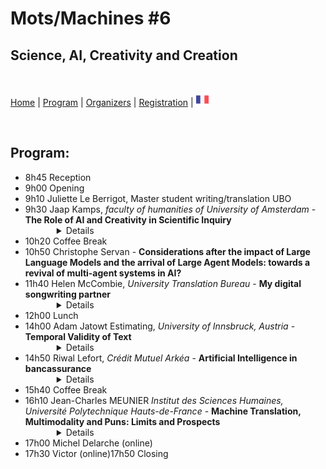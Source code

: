 # Mots/Machines #6
## Science, AI, Creativity and Creation

<br>


[Home](index) | [Program](program) | [Organizers](orga) | [Registration](registration) | [<img src="FR.png" width="20">](../fr/orga)

<br>

## Program:

<ul>
<li>8h45 Reception</li>
<li>9h00 Opening</li>
<li>9h10 Juliette Le Berrigot, Master student writing/translation UBO</li>
<li>9h30 Jaap Kamps, <i>faculty of humanities of University of Amsterdam</i> - <b>The Role of AI and Creativity in Scientific Inquiry</b>   
        <Details style="margin-left:50px"><summary> Details </summary>
                <b>Résumé:</b> <br> Creativity and creation are mostly viewed as the opposite of scientific rigor in science.   The context of scientific justification is characterized by very strict rules, guided by formal logic and rigorous methodology.  The context of discovery, however, has far more freedom: it is even best left to psychology according to eminent philosopher Karl Popper.  Whereas logic dominated classical Artificial Intelligence (AI), recent revolutionary progress is with AI models that excel at generation, creation, and creativity.   What is the roles of these AI models in scientific inquiry?   What strength and what issues do these models have in this context, as they are known to “hallucinate” and exhibit confirmation bias?   Whereas earlier models focused on the context of scientific justification, can these models play a role in the context of scientific discovery?   And how does this change the role and task division between the human researcher and the AI models assistant?
                <br><br><b>Biographie :</b><br>
Jaap Kamps obtained a PhD in “logical” artificial intelligence at the University of Amsterdam.  He is co-founder of the University of Amsterdam’s Information Retrieval (IR) group, and its Natural Language Processing (NLP) group.  He has worked on a broad range of topics covering user-centered to system-centered IR, including pioneering work on structured document retrieval, and on neural ranking.  He is has work on many areas of NLP, including pioneering work on sentiment analysis, and on language modeling and text generation.  Current interests are in “AI for social good” by working on novel access tools for cultural heritage and political data, and by developing explainable and interpretable neural models for search and recommendation, and ways to open up scientific articles and government information to laypersons, citizens, and journalists.

He has published over 450 papers in all major conferences and journals, which can be found at http://e.humanities.uva.nl/ ; https://scholar.google.com/citations?user=bWlQ2uEAAAAJ; http://dl.acm.org/author_page.cfm?id=81100034443 ; or other repositories.
</Details> </li>
<li>10h20 Coffee Break</li>
<li>10h50 Christophe Servan - <b>Considerations after the impact of Large Language Models and the arrival of Large Agent Models: towards a revival of multi-agent systems in AI?</b></li>
<li>11h40 Helen McCombie, <i>University Translation Bureau</i> - <b>My digital songwriting partner </b>     
        <Details style="margin-left:50px"><summary> Details </summary>
                <b>Abstract:</b> <br> I explore some ways digital tools can create, assist and inspire song lyric writing by presenting some examples of language treatment tools specific to this activity and some experiments using generically-trained LLMs.

Many song styles pose constraints on the lyric text needed,  particularly in terms of word choice, including the selection of rhymes suitable for the subject context, and the adherence to stress patterns dictated by the music or existing lines of text. 
While digital tools can assist with these aspects, wholesale writing of complete sets of lyrics by LLM-based tools creates a paradox. The generic nature of responses tends to produce lyrics lacking in specifics that would otherwise add relatability, plausibility and memorability. Using Chat GPT I tested queries that could channel LLM output into something less generic.

Songwriters welcome AI tools with varying enthusiasm. I make a round-up of some impressions gathered among an online songwriting community. 

Finally, I take look at a few examples of interactive and commercial applications.
                <br><br><b>Bio :</b><br> Helen McCombie works at the university translation bureau where she specialises in scientific text revision.  She is also an amateur musician.
</Details> </li>

<li>12h00 Lunch</li>
<li>14h00 Adam Jatowt Estimating, <i>University of Innsbruck, Austria</i> - <b>Temporal Validity of Text</b>
        <Details style="margin-left:50px"><summary> Details </summary>
                <b>Abstract:</b><br>
        It is important to learn whether information is still valid or not for various downstream applications including recommender systems, information retrieval, and user state tracking on microblogs and via chatbot conversations. It is also beneficial to deeply understand the story by tracking implicit information about the durations of protagonists' activities and involved events. However, this kind of inference is still difficult for machines as it usually requires temporal commonsense knowledge and reasoning. We propose and investigate a series of novel tasks related to temporal commonsense reasoning such as temporal validity estimation, temporal validity reassessment, and temporal validity change prediction of an input text given some follow-up context. In essence, these tasks require inference whether actions expressed in text are still ongoing or have been completed, hence whether the describing them content remains valid, or has rather become obsolete, either due to the elapsed time or based on the provision of additional context. Additionally, we also discuss several novel datasets that we have constructed for probing LLMs and NLP models in general when it comes to temporal validity estimation and reasoning.
                <br><br><b>Bio :</b><br>
                Adam Jatowt is a Full Professor at the Department of Computer Science of the University of Innsbruck, Austria. He also serves as a Deputy Head of the Digital Science Center and Deputy Head of the Research Center Digital Humanities at the University of Innsbruck. Adam received his Ph.D. degree in Information Science & Technology from the University of Tokyo in 2005, and afterwards he worked at Kyoto University for 14 years, first as an Assistant and later as an Associate Professor. His research interests lie in the intersection of natural language processing, information retrieval and artificial intelligence. Adam is on the editorial board of IP&M, JASIST, IJDL, and JIIS journals, as well as serves as a Senior PC member of SIGIR, WSDM, CIKM, ECIR, SIGIR-AP and JCDL conferences. He is a recipient of the Friedrich Wilhelm Bessel Research Award by the Humboldt Society and the Karlsruhe Institute of Technology’s (KIT) International Excellence Fellowship.
        </Details> </li>
        
<li>14h50 Riwal Lefort, <i>Crédit Mutuel Arkéa</i> - <b>Artificial Intelligence in bancassurance</b>
        <Details style="margin-left:50px"><summary> Details </summary>
                <b>Abstract:</b> <br> In this presentation, we address the subject of Artificial Intelligence (AI) in bancassurance.
After giving a vision of AI and a few general definitions, we present a large number of use cases specific to the bancassurance sector.
We will see that AI can occupy the entire information system, from the front office (customer relations) to the back office (data center management), via the middle offices (decision support).
We'll also see that all types of data are present: textual data (e-mails, news articles, etc.), images (invoice scans, account statements, etc.), bank transaction labels, etc.
Next, we'll look at the specifics and workflow of an AI project in bancassurance. Indeed, regulations impose strict constraints on the monitoring and explicability of AI models.
We conclude with a discussion on the adoption of generative AI: can it be used? What precautions need to be taken?
                <br><br><b>Bio :</b><br>
After 10 years of academic research in Machine Learning for computer vision, bioinformatics or underwater acoustics, Riwal LEFORT was recruited in 2017 at Crédit Mutuel Arkéa (CMA) to develop Artificial Intelligence (AI) in the group. His work at CMA focuses on setting up and monitoring AI projects, but he also takes part in internal AI training courses and helps formalize AI projects (procedures and protocols).
</Details> </li>

<li>15h40 Coffee Break</li>
<li>16h10 Jean-Charles MEUNIER <i>Institut des Sciences Humaines, Université Polytechnique Hauts-de-France</i> - <b>Machine Translation, Multimodality and Puns: Limits and Prospects</b>
        <Details style="margin-left:50px"><summary> Details </summary>
                <b>Abstract:</b> <br> As the focus of AI translation is primarily to transfer the sense rather than the sound, the translation of texts that include plays on language is a real challenge. This is made all the more difficult when puns rely on other modes, such as images in the case of subtitling. As Adrián Fuentes-Luque has shown in the case of films by the Marx Brothers, for example, the humour rests on the simultaneity of the image with the translated pun. These obstacles shall be explored through the case study of the short stop-motion animation Grocery Store Wars. The film uses the public’s knowledge of the famous Star Wars saga, in particular the opposition between a bright and a dark side, to denounce the use of genetically modified organisms and to promote the consumption of organic food. Machine translations by DeepL and ChatGPT shall be compared with human translations by students and by the presenter himself. This comparison shall be used not only to demonstrate the limits of machine translation, but also to suggest future developments.
                <br><br><b>Bio :</b><br> Jean-Charles Meunier teaches English language and culture, as well as translation studies, at the Université Polytechnique Hauts-de-France in Valenciennes. He has published several in-depth articles about Bob Dylan’s songs and has given talks on the topic at international conferences. His PhD thesis, entitled Multimodal Refractions of Bob Dylan in French Covers, explores Dylan's songs translated and performed in French over a time span of more than 50 years. In this study, he addresses issues related to metrics and musical adaptation, taking into account Dylan’s idiosyncrasies. He approaches the topic of song translation through the lens of multimodality, i.e. investigating the relationships between text, voice, music and sound and how these converge to create meaning. Great attention is also paid to historical and cultural contexts, in particular to the way culture specific references are transferred within or between modes.
</Details> </li>
<li>17h00 Michel Delarche (online)</li>
<li>17h30 Victor (online)17h50 Closing</li>
</ul>
